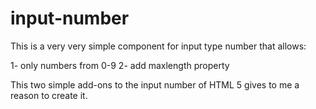 # input-number

This is a very very simple component for input type number that allows:

1- only numbers from 0-9
2- add maxlength property

This two simple add-ons to the input number of HTML 5 gives to me a reason to create it.

